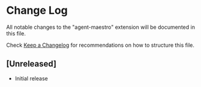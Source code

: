 # Change Log

All notable changes to the "agent-maestro" extension will be documented in this file.

Check [Keep a Changelog](http://keepachangelog.com/) for recommendations on how to structure this file.

## [Unreleased]

- Initial release
